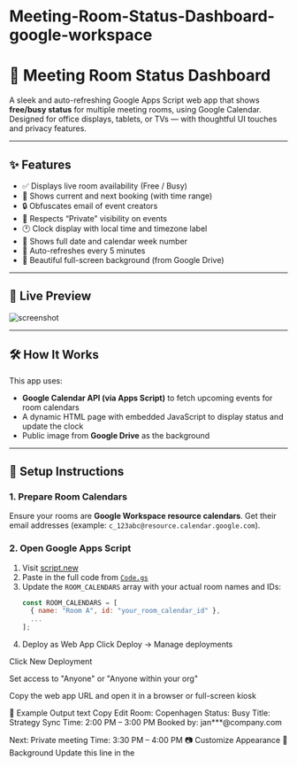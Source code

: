 # Meeting-Room-Status-Dashboard-google-workspace
# 🏢 Meeting Room Status Dashboard

A sleek and auto-refreshing Google Apps Script web app that shows **free/busy status** for multiple meeting rooms, using Google Calendar. Designed for office displays, tablets, or TVs — with thoughtful UI touches and privacy features.

---

## ✨ Features

- ✅ Displays live room availability (Free / Busy)
- 📆 Shows current and next booking (with time range)
- 🔒 Obfuscates email of event creators
- 🔐 Respects “Private” visibility on events
- 🕐 Clock display with local time and timezone label
- 📅 Shows full date and calendar week number
- 🔁 Auto-refreshes every 5 minutes
- 🌄 Beautiful full-screen background (from Google Drive)

---

## 🚀 Live Preview

![screenshot](https://your-screenshot-link-if-hosted.png)

---

## 🛠️ How It Works

This app uses:
- **Google Calendar API (via Apps Script)** to fetch upcoming events for room calendars
- A dynamic HTML page with embedded JavaScript to display status and update the clock
- Public image from **Google Drive** as the background

---

## 🧩 Setup Instructions

### 1. Prepare Room Calendars
Ensure your rooms are **Google Workspace resource calendars**. Get their email addresses (example: `c_123abc@resource.calendar.google.com`).

### 2. Open Google Apps Script

1. Visit [script.new](https://script.new)
2. Paste in the full code from [`Code.gs`](./Code.gs)
3. Update the `ROOM_CALENDARS` array with your actual room names and IDs:
   ```js
   const ROOM_CALENDARS = [
     { name: "Room A", id: "your_room_calendar_id" },
     ...
   ];
3. Deploy as Web App
Click Deploy → Manage deployments

Click New Deployment

Set access to "Anyone" or "Anyone within your org"

Copy the web app URL and open it in a browser or full-screen kiosk

🧠 Example Output
text
Copy
Edit
Room: Copenhagen
Status: Busy
Title: Strategy Sync
Time: 2:00 PM – 3:00 PM
Booked by: jan***@company.com

Next: Private meeting
Time: 3:30 PM – 4:00 PM
📷 Customize Appearance
🌄 Background
Update this line in the <style> section:

background: url('https://lh3.googleusercontent.com/d/IMAGE_ID=w1920') no-repeat center center fixed;
Upload your own image to Google Drive → Share → Replace IMAGE_ID with its file ID.

🔐 Permissions & Privacy
Only calendar event visibility and organizer data are used.

Private meetings display only the label “Private meeting”.

Email addresses are obfuscated (e.g., jan***@domain.com).

📦 Future Ideas
Slack/Chat status integration

QR booking links

Overrun alerts

Weekly meeting heatmaps

🧑‍💻 Maintainer
James Eaton
IT Engineer @ Airfinity
Feel free to fork, improve, or raise issues!

📄 License
MIT — free to use, adapt, and share.
